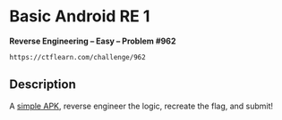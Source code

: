 # Basic Android RE 1

**Reverse Engineering – Easy – Problem #962**

`https://ctflearn.com/challenge/962`


## Description

A [simple APK](./extra/BasicAndroidRE1.apk), reverse engineer the logic,
recreate the flag, and submit!

